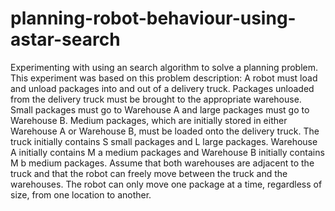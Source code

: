 # planning-robot-behaviour-using-astar-search
Experimenting with using an search algorithm to solve a planning problem. This experiment was based on this problem description: A robot must load and unload packages into and out of a delivery truck. Packages unloaded from the  delivery truck must be brought to the appropriate warehouse. Small packages must go to Warehouse A and  large packages must go to Warehouse B. Medium packages, which are initially stored in either Warehouse A or Warehouse B, must be loaded onto the delivery truck. The truck initially contains S small packages and L  large packages. Warehouse A initially contains M a  medium packages and Warehouse B initially contains M b medium packages. Assume that both warehouses are adjacent to the truck and that the robot can freely  move between the truck and the warehouses. The robot can only move one package at a time, regardless of size, from one location to another.
